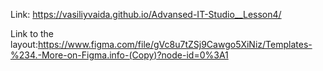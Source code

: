 Link: https://vasiliyvaida.github.io/Advansed-IT-Studio__Lesson4/

Link to the layout:https://www.figma.com/file/gVc8u7tZSj9Cawgo5XiNiz/Templates-%234.-More-on-Figma.info-(Copy)?node-id=0%3A1
